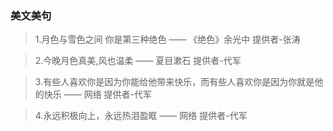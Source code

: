 ### 美文美句

>1.月色与雪色之间 你是第三种绝色 —— 《绝色》余光中 提供者-张涛

>2.今晚月色真美,风也温柔 —— 夏目漱石 提供者-代军

>3.有些人喜欢你是因为你能给他带来快乐，而有些人喜欢你是因为你就是他的快乐 —— 网络 提供者-代军
 
>4.永远积极向上，永远热泪盈眶 —— 网络 提供者-代军